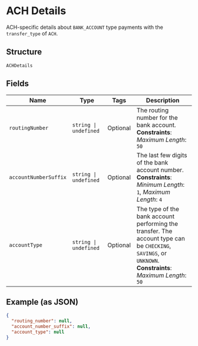 
# ACH Details

ACH-specific details about `BANK_ACCOUNT` type payments with the `transfer_type` of `ACH`.

## Structure

`ACHDetails`

## Fields

| Name | Type | Tags | Description |
|  --- | --- | --- | --- |
| `routingNumber` | `string \| undefined` | Optional | The routing number for the bank account.<br>**Constraints**: *Maximum Length*: `50` |
| `accountNumberSuffix` | `string \| undefined` | Optional | The last few digits of the bank account number.<br>**Constraints**: *Minimum Length*: `1`, *Maximum Length*: `4` |
| `accountType` | `string \| undefined` | Optional | The type of the bank account performing the transfer. The account type can be `CHECKING`,<br>`SAVINGS`, or `UNKNOWN`.<br>**Constraints**: *Maximum Length*: `50` |

## Example (as JSON)

```json
{
  "routing_number": null,
  "account_number_suffix": null,
  "account_type": null
}
```

